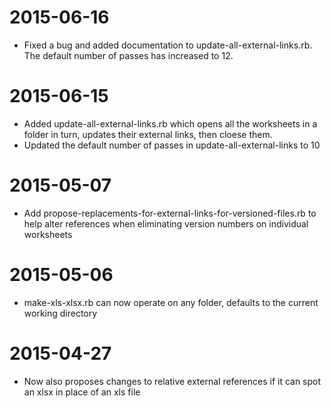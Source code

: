 # 2015-06-16

* Fixed a bug and added documentation to update-all-external-links.rb. The default number of passes has increased to 12.

# 2015-06-15

* Added update-all-external-links.rb which opens all the worksheets in a folder in turn, updates their external links, then cloese them.
* Updated the default number of passes in update-all-external-links to 10

# 2015-05-07

* Add propose-replacements-for-external-links-for-versioned-files.rb to help alter references when eliminating version numbers on individual worksheets

# 2015-05-06

* make-xls-xlsx.rb can now operate on any folder, defaults to the current working directory

# 2015-04-27

* Now also proposes changes to relative external references if it can spot an xlsx in place of an xls file
